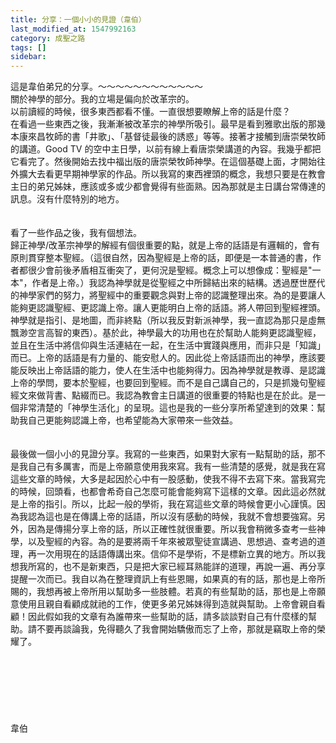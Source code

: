 ```yaml
---
title: 分享：一個小小的見證（韋伯）
last_modified_at: 1547992163
category: 成聖之路
tags: []
sidebar: 
---
```


<p>這是韋伯弟兄的分享。<!--more-->～～～～～～～～～～～～<br/>關於神學的部分。我的立場是偏向於改革宗的。<br/>以前讀經的時候，很多東西都看不懂。一直很想要瞭解上帝的話是什麼？<br/>在看過一些東西之後，我漸漸被改革宗的神學所吸引。最早是看到雅歌出版的那幾本康來昌牧師的書「井歌」、「基督徒最後的誘惑」等等。接著才接觸到唐崇榮牧師的講道。Good TV 的空中主日學，以前有線上看唐崇榮講道的內容。我幾乎都把它看完了。然後開始去找中福出版的唐崇榮牧師神學。在這個基礎上面，才開始往外擴大去看更早期神學家的作品。所以我寫的東西裡頭的概念，我想只要是在教會主日的弟兄姊妹，應該或多或少都會覺得有些面熟。因為那就是主日講台常傳達的訊息。沒有什麼特別的地方。<br/><br/><br/>看了一些作品之後，我有個想法。<br/>歸正神學/改革宗神學的解經有個很重要的點，就是上帝的話語是有邏輯的，會有原則貫穿整本聖經。（這很自然，因為聖經是上帝的話，即便是一本普通的書，作者都很少會前後矛盾相互衝突了，更何況是聖經。概念上可以想像成：聖經是"一本"，作者是上帝。）我認為神學就是從聖經之中所歸結出來的結構。透過歷世歷代的神學家們的努力，將聖經中的重要觀念與對上帝的認識整理出來。為的是要讓人能夠更認識聖經、更認識上帝。讓人更能明白上帝的話語。將人帶回到聖經裡頭。神學就是指引、是地圖，而非終點（所以我反對新派神學，我一直認為那只是虛無飄渺空言高智的東西）。基於此，神學最大的功用也在於幫助人能夠更認識聖經，並且在生活中將信仰與生活連結在一起，在生活中實踐與應用，而非只是「知識」而已。上帝的話語是有力量的、能安慰人的。因此從上帝話語而出的神學，應該要能反映出上帝話語的能力，使人在生活中也能夠得力。因為神學就是教導、是認識上帝的學問，要本於聖經，也要回到聖經。而不是自己講自己的，只是抓幾句聖經經文來做背書、點綴而已。我認為教會主日講道的很重要的特點也是在於此。是一個非常清楚的「神學生活化」的呈現。這也是我的一些分享所希望達到的效果：幫助我自己更能夠認識上帝，也希望能為大家帶來一些效益。<br/><br/><br/>最後做一個小小的見證分享。我寫的一些東西，如果對大家有一點幫助的話，那不是我自己有多厲害，而是上帝願意使用我來寫。我有一些清楚的感覺，就是我在寫這些文章的時候，大多是起因於心中有一股感動，使我不得不去寫下來。當我寫完的時候，回頭看，也都會希奇自己怎麼可能會能夠寫下這樣的文章。因此這必然就是上帝的指引。所以，比起一般的學術，我在寫這些文章的時候會更小心謹慎。因為我認為這也是在傳講上帝的話語，所以沒有感動的時候，我就不會想要強寫。另外，因為是傳揚分享上帝的話，所以正確性就很重要。所以我會稍微多查考一些神學，以及聖經的內容。為的是要將兩千年來被眾聖徒宣講過、思想過、查考過的道理，再一次用現在的話語傳講出來。信仰不是學術，不是標新立異的地方。所以我想我所寫的，也不是新東西，只是把大家已經耳熟能詳的道理，再說一遍、再分享提醒一次而已。我自以為在整理資訊上有些恩賜，如果真的有的話，那也是上帝所賜的，我想再被上帝所用以幫助多一些肢體。若真的有些幫助的話，那也是上帝願意使用且親自看顧成就祂的工作，使更多弟兄姊妹得到造就與幫助。上帝會親自看顧！因此假如我的文章有為誰帶來一些幫助的話，請多談談對自己有什麼樣的幫助。請不要再談論我，免得聽久了我會開始驕傲而忘了上帝，那就是竊取上帝的榮耀了。<br/><br/><br/><br/><br/><br/><br/><br/>韋伯<br/><br/><br/><br/><br/><br/><br/>
</p>